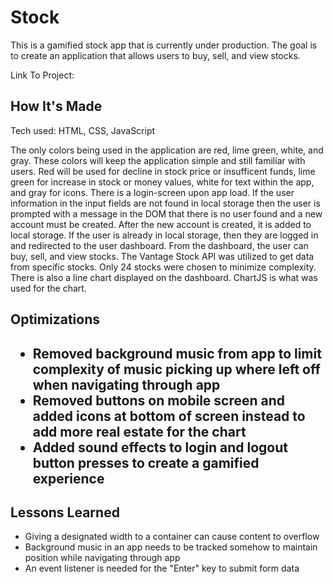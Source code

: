 <h1>Stock</h1>
<p>This is a gamified stock app that is currently under production. The goal is to create an application that allows users to buy, sell, and view stocks.</p>
<p>Link To Project:</p> <a href="https://dejourstockapp.netlify.app"></a>

<h2>How It's Made</h2>
<p>Tech used: HTML, CSS, JavaScript</p>
<p>The only colors being used in the application are red, lime green, white, and gray. These colors will keep the 
application simple and still familiar with users. Red will be used for decline in stock price or insufficent funds, 
lime green for increase in stock or money values, white for text within the app, and gray for icons. 
There is a login-screen upon app load. If the user information in the input fields are not found in local storage
then the user is prompted with a message in the DOM that there is no user found and a new account must be created.
After the new account is created, it is added to local storage. If the user is already in local storage, then they
are logged in and redirected to the user dashboard. From the dashboard, the user can buy, sell, and view stocks. 
The Vantage Stock API was utilized to get data from specific stocks. Only 24 stocks were chosen to minimize complexity. 
There is also a line chart displayed on the dashboard. ChartJS is what was used for the chart. 
</p>

<h2>Optimizations<h2>
<ul>
<li>Removed background music from app to limit complexity of music picking up where left off when navigating through app</li>
<li>Removed buttons on mobile screen and added icons at bottom of screen instead to add more real estate for the chart</li>
<li>Added sound effects to login and logout button presses to create a gamified experience</li>
</ul>

<h2>Lessons Learned</h2>
<ul>
<li>Giving a designated width to a container can cause content to overflow</li>
<li>Background music in an app needs to be tracked somehow to maintain position while navigating through app</li>
<li>An event listener is needed for the "Enter" key to submit form data</li>
</ul>